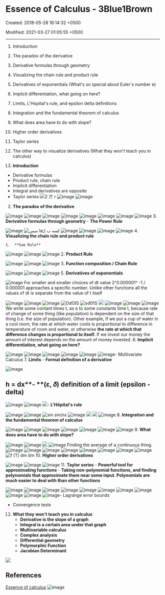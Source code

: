 # Essence of Calculus - 3Blue1Brown

Created: 2018-05-28 16:14:32 +0500

Modified: 2021-03-27 01:05:55 +0500

---

1.  Introduction

2.  The paradox of the derivative

3.  Derivative formulas through geometry

4.  Visualizing the chain rule and product rule

5.  Derivatives of exponentials (What's so special about Euler's number e)

6.  Implicit differentiation, what going on here?

7.  Limits, L'Hopital's rule, and epsilon delta definitions

8.  Integration and the fundamental theorem of calculus

9.  What does area have to do with slope?

10. Higher order derivatives

11. Taylor series

12. The other way to visualize derivatives (What they won't teach you in calculus)
1.  **Introduction**
-   Derivative formulas
-   Product rule, chain rule
-   Implicit differentiation
-   Integral and derivatives are opposite
-   Taylor series
![2 丌 r ](media/Essence-of-Calculus---3Blue1Brown-image1.png)
![image](media/Essence-of-Calculus---3Blue1Brown-image2.png)
![image](media/Essence-of-Calculus---3Blue1Brown-image3.png)
2.  **The paradox of the derivative**

![image](media/Essence-of-Calculus---3Blue1Brown-image4.png)
![image](media/Essence-of-Calculus---3Blue1Brown-image5.png)
![image](media/Essence-of-Calculus---3Blue1Brown-image6.png)
![image](media/Essence-of-Calculus---3Blue1Brown-image7.png)
![image](media/Essence-of-Calculus---3Blue1Brown-image8.png)
![image](media/Essence-of-Calculus---3Blue1Brown-image9.png)
![image](media/Essence-of-Calculus---3Blue1Brown-image10.png)
![image](media/Essence-of-Calculus---3Blue1Brown-image11.png)
3.  **Derivative formulas through geometry**
    -   **The Power Rule**

![image](media/Essence-of-Calculus---3Blue1Brown-image12.png)
![سس la;) لسه ب ](media/Essence-of-Calculus---3Blue1Brown-image13.png)
![image](media/Essence-of-Calculus---3Blue1Brown-image14.png)
![image](media/Essence-of-Calculus---3Blue1Brown-image15.png)
![image](media/Essence-of-Calculus---3Blue1Brown-image16.png)
![image](media/Essence-of-Calculus---3Blue1Brown-image17.png)
4.  **Visualizing the chain rule and product rule**

    1.  **Sum Rule**

![image](media/Essence-of-Calculus---3Blue1Brown-image18.png)
![image](media/Essence-of-Calculus---3Blue1Brown-image19.png)
![image](media/Essence-of-Calculus---3Blue1Brown-image20.png)
2.  **Product Rule**

![image](media/Essence-of-Calculus---3Blue1Brown-image21.png)
![image](media/Essence-of-Calculus---3Blue1Brown-image22.png)
![image](media/Essence-of-Calculus---3Blue1Brown-image23.png)
3.  **Function composition / Chain Rule**

![image](media/Essence-of-Calculus---3Blue1Brown-image24.png)
![image](media/Essence-of-Calculus---3Blue1Brown-image25.png)
![image](media/Essence-of-Calculus---3Blue1Brown-image26.png)
5.  **Derivatives of exponentials**

![image](media/Essence-of-Calculus---3Blue1Brown-image27.png)
For smaller and smaller choices of dt value 2^0.000001^ -1 / 0.000001 approaches a specific number. Unlike other functions all the values of dt is separate from the value of t itself

![image](media/Essence-of-Calculus---3Blue1Brown-image28.png)
![image](media/Essence-of-Calculus---3Blue1Brown-image29.png)
![image](media/Essence-of-Calculus---3Blue1Brown-image30.png)
![OdOIS ](media/Essence-of-Calculus---3Blue1Brown-image31.png)
![od01S ](media/Essence-of-Calculus---3Blue1Brown-image32.png)
![](media/Essence-of-Calculus---3Blue1Brown-image33.png)
![image](media/Essence-of-Calculus---3Blue1Brown-image34.png)
![image](media/Essence-of-Calculus---3Blue1Brown-image35.png)
![image](media/Essence-of-Calculus---3Blue1Brown-image36.png)
We write some contant times t, as e to some constants time t, because rate of change of some thing (like population) is dependent on the size of that thing (i.e. the size of population). Other example, if we put a cup of water in a cool room, the rate at which water cools is proportional to difference in temperature of room and water, or otherwise **the rate at which that difference changes is proportional to itself.** If we invest our money the amount of interest depends on the amount of money invested.
6.  **Implicit differentiation, what going on here?**

![image](media/Essence-of-Calculus---3Blue1Brown-image37.png)
![image](media/Essence-of-Calculus---3Blue1Brown-image38.png)
![image](media/Essence-of-Calculus---3Blue1Brown-image39.png)
![image](media/Essence-of-Calculus---3Blue1Brown-image40.png)
![image](media/Essence-of-Calculus---3Blue1Brown-image41.png)
![image](media/Essence-of-Calculus---3Blue1Brown-image42.png)-   Multivariate Calculus
7.  **Limits**
    -   **Formal definition of a derivative**

![image](media/Essence-of-Calculus---3Blue1Brown-image43.png)
## h = dx**-   **(ε, 𝛿) definition of a limit (epsilon - delta)

![image](media/Essence-of-Calculus---3Blue1Brown-image44.png)
![image](media/Essence-of-Calculus---3Blue1Brown-image45.png)
![](media/Essence-of-Calculus---3Blue1Brown-image46.png)-   **L'Hôpital's rule**

![image](media/Essence-of-Calculus---3Blue1Brown-image47.png)
![image](media/Essence-of-Calculus---3Blue1Brown-image48.png)
![sin sin(nx ](media/Essence-of-Calculus---3Blue1Brown-image49.png)
![image](media/Essence-of-Calculus---3Blue1Brown-image50.png)
![](media/Essence-of-Calculus---3Blue1Brown-image51.png)
![](media/Essence-of-Calculus---3Blue1Brown-image52.png)
![image](media/Essence-of-Calculus---3Blue1Brown-image53.png)
8.  **Integration and the fundamental theorem of calculus**

![image](media/Essence-of-Calculus---3Blue1Brown-image54.png)
![image](media/Essence-of-Calculus---3Blue1Brown-image55.png)
![image](media/Essence-of-Calculus---3Blue1Brown-image56.png)
![image](media/Essence-of-Calculus---3Blue1Brown-image57.png)
![image](media/Essence-of-Calculus---3Blue1Brown-image58.png)
![image](media/Essence-of-Calculus---3Blue1Brown-image59.png)
![image](media/Essence-of-Calculus---3Blue1Brown-image60.png)
9.  **What does area have to do with slope?**

![image](media/Essence-of-Calculus---3Blue1Brown-image61.png)
![image](media/Essence-of-Calculus---3Blue1Brown-image62.png)
![](media/Essence-of-Calculus---3Blue1Brown-image63.png)
![image](media/Essence-of-Calculus---3Blue1Brown-image64.png)
Finding the average of a continuous thing.
![image](media/Essence-of-Calculus---3Blue1Brown-image65.png)
![image](media/Essence-of-Calculus---3Blue1Brown-image66.png)
![image](media/Essence-of-Calculus---3Blue1Brown-image67.png)
![image](media/Essence-of-Calculus---3Blue1Brown-image68.png)
![image](media/Essence-of-Calculus---3Blue1Brown-image69.png)
![image](media/Essence-of-Calculus---3Blue1Brown-image70.png)
![image](media/Essence-of-Calculus---3Blue1Brown-image71.png)
![image](media/Essence-of-Calculus---3Blue1Brown-image72.png)
![f (T) dm dm ](media/Essence-of-Calculus---3Blue1Brown-image73.png)
10. **Higher order derivatives**

![image](media/Essence-of-Calculus---3Blue1Brown-image74.png)
![image](media/Essence-of-Calculus---3Blue1Brown-image75.png)
![image](media/Essence-of-Calculus---3Blue1Brown-image76.png)
11. **Taylor series**
    -   **Powerful tool for approximating functions**
    -   **Taking non-polynomial functions, and finding polynomials that approximate them near some input. Polynomials are much easier to deal with than other functions**

![image](media/Essence-of-Calculus---3Blue1Brown-image77.png)
![image](media/Essence-of-Calculus---3Blue1Brown-image78.png)
![image](media/Essence-of-Calculus---3Blue1Brown-image79.png)
![image](media/Essence-of-Calculus---3Blue1Brown-image80.png)
![image](media/Essence-of-Calculus---3Blue1Brown-image81.png)
![image](media/Essence-of-Calculus---3Blue1Brown-image82.png)
![image](media/Essence-of-Calculus---3Blue1Brown-image83.png)
![image](media/Essence-of-Calculus---3Blue1Brown-image84.png)
![image](media/Essence-of-Calculus---3Blue1Brown-image85.png)
![image](media/Essence-of-Calculus---3Blue1Brown-image86.png)
![image](media/Essence-of-Calculus---3Blue1Brown-image87.png)-   Lagrange error bounds
-   Convergence tests
12. **What they won't teach you in calculus**
    -   **Derivative is the slope of a graph**
    -   **Integral is a certain area under that graph**
    -   **Multivariable calculus**
    -   **Complex analysis**
    -   **Differential geometry**
    -   **Polymorphic Function**
    -   **Jacobian Determinant**

![](media/Essence-of-Calculus---3Blue1Brown-image88.png)
## References

[Essence of calculus](https://www.youtube.com/playlist?list=PLZHQObOWTQDMsr9K-rj53DwVRMYO3t5Yr)
![image](media/Essence-of-Calculus---3Blue1Brown-image89.jpg)